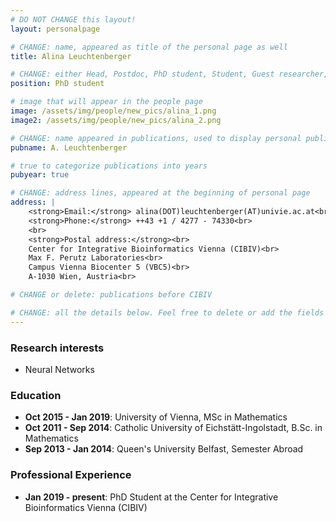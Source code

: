 ```yaml
---
# DO NOT CHANGE this layout!
layout: personalpage

# CHANGE: name, appeared as title of the personal page as well
title: Alina Leuchtenberger

# CHANGE: either Head, Postdoc, PhD student, Student, Guest researcher, System administrator, or Secretery
position: PhD student

# image that will appear in the people page
image: /assets/img/people/new_pics/alina_1.png
image2: /assets/img/people/new_pics/alina_2.png

# CHANGE: name appeared in publications, used to display personal publications
pubname: A. Leuchtenberger

# true to categorize publications into years
pubyear: true

# CHANGE: address lines, appeared at the beginning of personal page
address: |
    <strong>Email:</strong> alina(DOT)leuchtenberger(AT)univie.ac.at<br>
    <strong>Phone:</strong> ++43 +1 / 4277 - 74330<br>
    <br>
    <strong>Postal address:</strong><br>
    Center for Integrative Bioinformatics Vienna (CIBIV)<br>
    Max F. Perutz Laboratories<br>
    Campus Vienna Biocenter 5 (VBC5)<br>
    A-1030 Wien, Austria<br>

# CHANGE or delete: publications before CIBIV

# CHANGE: all the details below. Feel free to delete or add the fields (e.g. Talks and Posters, Software)
---
```


### Research interests
<div class="hline"></div>

* Neural Networks

### Education
<div class="hline"></div>

* __Oct 2015 - Jan 2019__: University of Vienna, MSc in Mathematics<br>
* __Oct 2011 - Sep 2014__: Catholic University of Eichstätt-Ingolstadt, B.Sc. in Mathematics<br>
* __Sep 2013 - Jan 2014__: Queen's University Belfast, Semester Abroad<br>


### Professional Experience
<div class="hline"></div>

* __Jan 2019 - present__: PhD Student at the Center for Integrative Bioinformatics Vienna (CIBIV)




